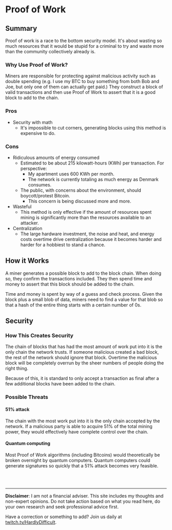 # Proof of Work

## Summary

Proof of work is a race to the bottom security model.  It's about wasting so much resources that it would be stupid for a criminal to try and waste more than the community collectively already is.

### Why Use Proof of Work?

Miners are responsible for protecting against  malicious activity such as double spending (e.g. I use my BTC to buy something from both Bob and Joe, but only one of them can actually get paid.) They construct a block of valid transactions and then use Proof of Work to assert that it is a good block to add to the chain.

### Pros

 - Security with math
    - It's impossible to cut corners, generating blocks using this method is expensive to do.

### Cons

 - Ridiculous amounts of energy consumed
   - Estimated to be about 215 kilowatt-hours (KWh) per transaction. For perspective:
     - My apartment uses 600 KWh per month.
     - The network is currently totaling as much energy as Denmark consumes. 
   - The public, with concerns about the environment, should boycott/protest Bitcoin.
     - This concern is being discussed more and more.
 - Wasteful
    - This method is only effective if the amount of resources spent mining is significantly more than the resources available to an attacker.
 - Centralization
    - The large hardware investment, the noise and heat, and energy costs overtime drive centralization because it becomes harder and harder for a hobbiest to stand a chance.

## How it Works

A miner generates a possible block to add to the block chain.  When doing so, they confirm the transactions included.  They then spend time and money to assert that this block should be added to the chain.

Time and money is spent by way of a guess and check process.  Given the block plus a small blob of data, miners need to find a value for that blob so that a hash of the entire thing starts with a certain number of 0s.

## Security

### How This Creates Security

The chain of blocks that has had the most amount of work put into it is the only chain the network trusts.  If someone malicious created a bad block, the rest of the network should ignore that block.  Overtime the malicious block will be completely overrun by the sheer numbers of people doing the right thing.

Because of this, it is standard to only accept a transaction as final after a few additional blocks have been added to the chain.

### Possible Threats

#### 51% attack

The chain with the most work put into it is the only chain accepted by the network.  If a malicious party is able to acquire 51% of the total mining power, they would effectively have complete control over the chain.

#### Quantum computing

Most Proof of Work algorithms (including Bitcoins) would theoretically be broken overnight by quantum computers. Quantum computers could generate signatures so quickly that a 51% attack becomes very feasible.  







<br><br><hr>  **Disclaimer**: I am not a financial adviser.  This site includes my thoughts and non-expert opinions.  Do not take action based on what you read here, do your own research and seek professional advice first.

Have a correction or something to add?  Join us daily at [twitch.tv/HardlyDifficult](http://twitch.tv/HardlyDifficult).